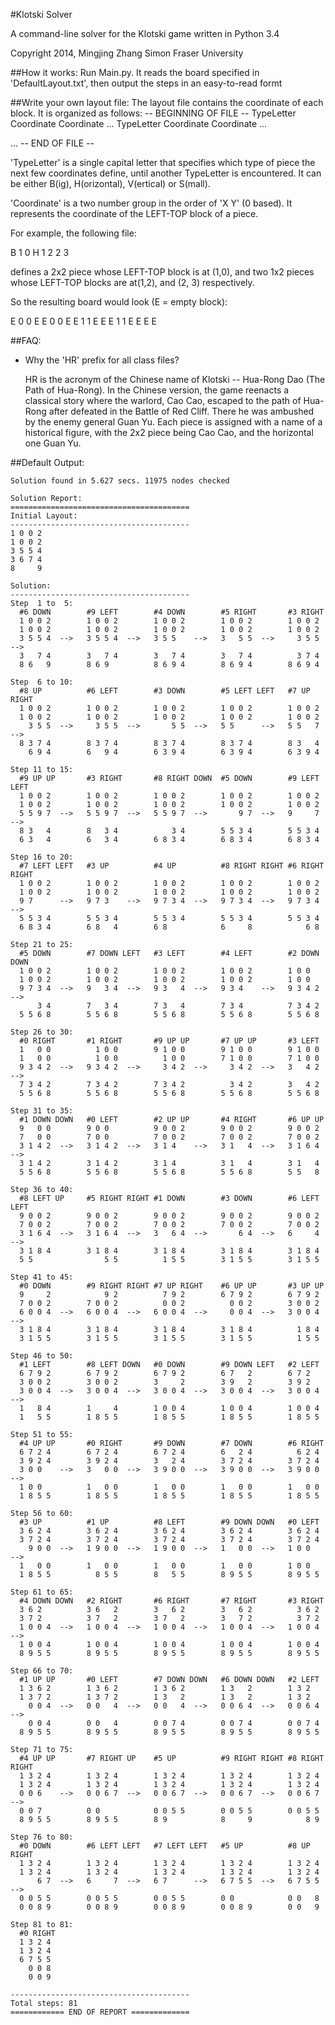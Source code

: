 #Klotski Solver

A command-line solver for the Klotski game written in Python 3.4

Copyright 2014, Mingjing Zhang
Simon Fraser University

##How it works:
Run Main.py.
It reads the board specified in 'DefaultLayout.txt',
then output the steps in an easy-to-read formt

##Write your own layout file:
The layout file contains the coordinate of each block. It is organized as follows:
-- BEGINNING OF FILE --
TypeLetter
Coordinate
Coordinate
...
TypeLetter
Coordinate
Coordinate
...

...
-- END OF FILE --

'TypeLetter' is a single capital letter that specifies which type of piece the next few coordinates define,
until another TypeLetter is encountered. It can be either B(ig), H(orizontal), V(ertical) or S(mall).

'Coordinate' is a two number group in the order of 'X Y' (0 based). It represents the coordinate of the
LEFT-TOP block of a piece.

For example, the following file:

B
1 0
H
1 2
2 3

defines a 2x2 piece whose LEFT-TOP block is at (1,0),
and two 1x2 pieces whose LEFT-TOP blocks are at(1,2), and (2, 3) respectively.

So the resulting board would look (E = empty block):

E 0 0 E
E 0 0 E
E 1 1 E
E E 1 1
E E E E


##FAQ:
* Why the 'HR' prefix for all class files?

  HR is the acronym of the Chinese name of Klotski -- Hua-Rong Dao (The Path of Hua-Rong).
  In the Chinese version, the game reenacts a classical story where the warlord, Cao Cao,
  escaped to the path of Hua-Rong after defeated in the Battle of Red Cliff. There he was
  ambushed by the enemy general Guan Yu. Each piece is assigned with a name of a historical
  figure, with the 2x2 piece being Cao Cao, and the horizontal one Guan Yu.

##Default Output:
```language
Solution found in 5.627 secs. 11975 nodes checked

Solution Report:
========================================
Initial Layout:
----------------------------------------
1 0 0 2
1 0 0 2
3 5 5 4
3 6 7 4
8     9

Solution:
----------------------------------------
Step  1 to  5:
  #6 DOWN        #9 LEFT        #4 DOWN        #5 RIGHT       #3 RIGHT
  1 0 0 2        1 0 0 2        1 0 0 2        1 0 0 2        1 0 0 2
  1 0 0 2        1 0 0 2        1 0 0 2        1 0 0 2        1 0 0 2
  3 5 5 4  -->   3 5 5 4  -->   3 5 5    -->   3   5 5  -->     3 5 5  -->
  3   7 4        3   7 4        3   7 4        3   7 4          3 7 4
  8 6   9        8 6 9          8 6 9 4        8 6 9 4        8 6 9 4

Step  6 to 10:
  #8 UP          #6 LEFT        #3 DOWN        #5 LEFT LEFT   #7 UP RIGHT
  1 0 0 2        1 0 0 2        1 0 0 2        1 0 0 2        1 0 0 2
  1 0 0 2        1 0 0 2        1 0 0 2        1 0 0 2        1 0 0 2
    3 5 5  -->     3 5 5  -->       5 5  -->   5 5      -->   5 5   7  -->
  8 3 7 4        8 3 7 4        8 3 7 4        8 3 7 4        8 3   4
    6 9 4        6   9 4        6 3 9 4        6 3 9 4        6 3 9 4

Step 11 to 15:
  #9 UP UP       #3 RIGHT       #8 RIGHT DOWN  #5 DOWN        #9 LEFT LEFT
  1 0 0 2        1 0 0 2        1 0 0 2        1 0 0 2        1 0 0 2
  1 0 0 2        1 0 0 2        1 0 0 2        1 0 0 2        1 0 0 2
  5 5 9 7  -->   5 5 9 7  -->   5 5 9 7  -->       9 7  -->   9     7  -->
  8 3   4        8   3 4            3 4        5 5 3 4        5 5 3 4
  6 3   4        6   3 4        6 8 3 4        6 8 3 4        6 8 3 4

Step 16 to 20:
  #7 LEFT LEFT   #3 UP          #4 UP          #8 RIGHT RIGHT #6 RIGHT RIGHT
  1 0 0 2        1 0 0 2        1 0 0 2        1 0 0 2        1 0 0 2
  1 0 0 2        1 0 0 2        1 0 0 2        1 0 0 2        1 0 0 2
  9 7      -->   9 7 3    -->   9 7 3 4  -->   9 7 3 4  -->   9 7 3 4  -->
  5 5 3 4        5 5 3 4        5 5 3 4        5 5 3 4        5 5 3 4
  6 8 3 4        6 8   4        6 8            6     8            6 8

Step 21 to 25:
  #5 DOWN        #7 DOWN LEFT   #3 LEFT        #4 LEFT        #2 DOWN DOWN
  1 0 0 2        1 0 0 2        1 0 0 2        1 0 0 2        1 0 0
  1 0 0 2        1 0 0 2        1 0 0 2        1 0 0 2        1 0 0
  9 7 3 4  -->   9   3 4  -->   9 3   4  -->   9 3 4    -->   9 3 4 2  -->
      3 4        7   3 4        7 3   4        7 3 4          7 3 4 2
  5 5 6 8        5 5 6 8        5 5 6 8        5 5 6 8        5 5 6 8

Step 26 to 30:
  #0 RIGHT       #1 RIGHT       #9 UP UP       #7 UP UP       #3 LEFT
  1   0 0          1 0 0        9 1 0 0        9 1 0 0        9 1 0 0
  1   0 0          1 0 0          1 0 0        7 1 0 0        7 1 0 0
  9 3 4 2  -->   9 3 4 2  -->     3 4 2  -->     3 4 2  -->   3   4 2  -->
  7 3 4 2        7 3 4 2        7 3 4 2          3 4 2        3   4 2
  5 5 6 8        5 5 6 8        5 5 6 8        5 5 6 8        5 5 6 8

Step 31 to 35:
  #1 DOWN DOWN   #0 LEFT        #2 UP UP       #4 RIGHT       #6 UP UP
  9   0 0        9 0 0          9 0 0 2        9 0 0 2        9 0 0 2
  7   0 0        7 0 0          7 0 0 2        7 0 0 2        7 0 0 2
  3 1 4 2  -->   3 1 4 2  -->   3 1 4    -->   3 1   4  -->   3 1 6 4  -->
  3 1 4 2        3 1 4 2        3 1 4          3 1   4        3 1   4
  5 5 6 8        5 5 6 8        5 5 6 8        5 5 6 8        5 5   8

Step 36 to 40:
  #8 LEFT UP     #5 RIGHT RIGHT #1 DOWN        #3 DOWN        #6 LEFT LEFT
  9 0 0 2        9 0 0 2        9 0 0 2        9 0 0 2        9 0 0 2
  7 0 0 2        7 0 0 2        7 0 0 2        7 0 0 2        7 0 0 2
  3 1 6 4  -->   3 1 6 4  -->   3   6 4  -->       6 4  -->   6     4  -->
  3 1 8 4        3 1 8 4        3 1 8 4        3 1 8 4        3 1 8 4
  5 5                5 5          1 5 5        3 1 5 5        3 1 5 5

Step 41 to 45:
  #0 DOWN        #9 RIGHT RIGHT #7 UP RIGHT    #6 UP UP       #3 UP UP
  9     2            9 2          7 9 2        6 7 9 2        6 7 9 2
  7 0 0 2        7 0 0 2          0 0 2          0 0 2        3 0 0 2
  6 0 0 4  -->   6 0 0 4  -->   6 0 0 4  -->     0 0 4  -->   3 0 0 4  -->
  3 1 8 4        3 1 8 4        3 1 8 4        3 1 8 4          1 8 4
  3 1 5 5        3 1 5 5        3 1 5 5        3 1 5 5          1 5 5

Step 46 to 50:
  #1 LEFT        #8 LEFT DOWN   #0 DOWN        #9 DOWN LEFT   #2 LEFT
  6 7 9 2        6 7 9 2        6 7 9 2        6 7   2        6 7 2
  3 0 0 2        3 0 0 2        3     2        3 9   2        3 9 2
  3 0 0 4  -->   3 0 0 4  -->   3 0 0 4  -->   3 0 0 4  -->   3 0 0 4  -->
  1   8 4        1     4        1 0 0 4        1 0 0 4        1 0 0 4
  1   5 5        1 8 5 5        1 8 5 5        1 8 5 5        1 8 5 5

Step 51 to 55:
  #4 UP UP       #0 RIGHT       #9 DOWN        #7 DOWN        #6 RIGHT
  6 7 2 4        6 7 2 4        6 7 2 4        6   2 4          6 2 4
  3 9 2 4        3 9 2 4        3   2 4        3 7 2 4        3 7 2 4
  3 0 0    -->   3   0 0  -->   3 9 0 0  -->   3 9 0 0  -->   3 9 0 0  -->
  1 0 0          1   0 0        1   0 0        1   0 0        1   0 0
  1 8 5 5        1 8 5 5        1 8 5 5        1 8 5 5        1 8 5 5

Step 56 to 60:
  #3 UP          #1 UP          #8 LEFT        #9 DOWN DOWN   #0 LEFT
  3 6 2 4        3 6 2 4        3 6 2 4        3 6 2 4        3 6 2 4
  3 7 2 4        3 7 2 4        3 7 2 4        3 7 2 4        3 7 2 4
    9 0 0  -->   1 9 0 0  -->   1 9 0 0  -->   1   0 0  -->   1 0 0    -->
  1   0 0        1   0 0        1   0 0        1   0 0        1 0 0
  1 8 5 5          8 5 5        8   5 5        8 9 5 5        8 9 5 5

Step 61 to 65:
  #4 DOWN DOWN   #2 RIGHT       #6 RIGHT       #7 RIGHT       #3 RIGHT
  3 6 2          3 6   2        3   6 2        3   6 2          3 6 2
  3 7 2          3 7   2        3 7   2        3   7 2          3 7 2
  1 0 0 4  -->   1 0 0 4  -->   1 0 0 4  -->   1 0 0 4  -->   1 0 0 4  -->
  1 0 0 4        1 0 0 4        1 0 0 4        1 0 0 4        1 0 0 4
  8 9 5 5        8 9 5 5        8 9 5 5        8 9 5 5        8 9 5 5

Step 66 to 70:
  #1 UP UP       #0 LEFT        #7 DOWN DOWN   #6 DOWN DOWN   #2 LEFT
  1 3 6 2        1 3 6 2        1 3 6 2        1 3   2        1 3 2
  1 3 7 2        1 3 7 2        1 3   2        1 3   2        1 3 2
    0 0 4  -->   0 0   4  -->   0 0   4  -->   0 0 6 4  -->   0 0 6 4  -->
    0 0 4        0 0   4        0 0 7 4        0 0 7 4        0 0 7 4
  8 9 5 5        8 9 5 5        8 9 5 5        8 9 5 5        8 9 5 5

Step 71 to 75:
  #4 UP UP       #7 RIGHT UP    #5 UP          #9 RIGHT RIGHT #8 RIGHT RIGHT
  1 3 2 4        1 3 2 4        1 3 2 4        1 3 2 4        1 3 2 4
  1 3 2 4        1 3 2 4        1 3 2 4        1 3 2 4        1 3 2 4
  0 0 6    -->   0 0 6 7  -->   0 0 6 7  -->   0 0 6 7  -->   0 0 6 7  -->
  0 0 7          0 0            0 0 5 5        0 0 5 5        0 0 5 5
  8 9 5 5        8 9 5 5        8 9            8     9            8 9

Step 76 to 80:
  #0 DOWN        #6 LEFT LEFT   #7 LEFT LEFT   #5 UP          #8 UP RIGHT
  1 3 2 4        1 3 2 4        1 3 2 4        1 3 2 4        1 3 2 4
  1 3 2 4        1 3 2 4        1 3 2 4        1 3 2 4        1 3 2 4
      6 7  -->   6     7  -->   6 7      -->   6 7 5 5  -->   6 7 5 5  -->
  0 0 5 5        0 0 5 5        0 0 5 5        0 0            0 0   8
  0 0 8 9        0 0 8 9        0 0 8 9        0 0 8 9        0 0   9

Step 81 to 81:
  #0 RIGHT
  1 3 2 4
  1 3 2 4
  6 7 5 5
    0 0 8
    0 0 9

----------------------------------------
Total steps: 81
============ END OF REPORT =============
```


